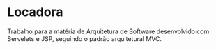 # Locadora
Trabalho para a matéria de Arquitetura de Software desenvolvido com Servelets e JSP, seguindo o padrão arquitetural MVC.
